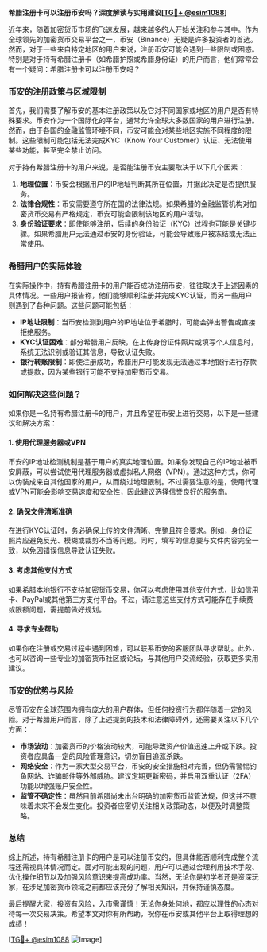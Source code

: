 **希腊注册卡可以注册币安吗？深度解读与实用建议[[TG💪+ @esim1088](https://t.me/s/esim1088)]**

近年来，随着加密货币市场的飞速发展，越来越多的人开始关注和参与其中。作为全球领先的加密货币交易平台之一，币安（Binance）无疑是许多投资者的首选。然而，对于一些来自特定地区的用户来说，注册币安可能会遇到一些限制或困惑。特别是对于持有希腊注册卡（如希腊护照或希腊身份证）的用户而言，他们常常会有一个疑问：希腊注册卡可以注册币安吗？

### 币安的注册政策与区域限制

首先，我们需要了解币安的基本注册政策以及它对不同国家或地区的用户是否有特殊要求。币安作为一个国际化的平台，通常允许全球大多数国家的用户进行注册。然而，由于各国的金融监管环境不同，币安可能会对某些地区实施不同程度的限制。这些限制可能包括无法完成KYC（Know Your Customer）认证、无法使用某些功能，甚至完全禁止访问。

对于持有希腊注册卡的用户来说，是否能注册币安主要取决于以下几个因素：

1. **地理位置**：币安会根据用户的IP地址判断其所在位置，并据此决定是否提供服务。
2. **法律合规性**：币安需要遵守所在国的法律法规。如果希腊的金融监管机构对加密货币交易有严格规定，币安可能会限制该地区的用户活动。
3. **身份验证要求**：即使能够注册，后续的身份验证（KYC）过程也可能是关键步骤。如果希腊用户无法通过币安的身份验证，可能会导致账户被冻结或无法正常使用。

### 希腊用户的实际体验

在实际操作中，持有希腊注册卡的用户能否成功注册币安，往往取决于上述因素的具体情况。一些用户报告称，他们能够顺利注册并完成KYC认证，而另一些用户则遇到了各种问题。这些问题可能包括：

- **IP地址限制**：当币安检测到用户的IP地址位于希腊时，可能会弹出警告或直接拒绝服务。
- **KYC认证困难**：部分希腊用户反映，在上传身份证件照片或填写个人信息时，系统无法识别或验证其信息，导致认证失败。
- **银行转账限制**：即使注册成功，希腊用户可能发现无法通过本地银行进行存款或提款，因为某些银行可能不支持加密货币交易。

### 如何解决这些问题？

如果你是一名持有希腊注册卡的用户，并且希望在币安上进行交易，以下是一些建议和解决方案：

#### 1. 使用代理服务器或VPN
币安的IP地址检测机制是基于用户的真实地理位置。如果你发现自己的IP地址被币安屏蔽，可以尝试使用代理服务器或虚拟私人网络（VPN）。通过这种方式，你可以伪装成来自其他国家的用户，从而绕过地理限制。不过需要注意的是，使用代理或VPN可能会影响交易速度和安全性，因此建议选择信誉良好的服务商。

#### 2. 确保文件清晰准确
在进行KYC认证时，务必确保上传的文件清晰、完整且符合要求。例如，身份证照片应避免反光、模糊或裁剪不当等问题。同时，填写的信息要与文件内容完全一致，以免因错误信息导致认证失败。

#### 3. 考虑其他支付方式
如果希腊本地银行不支持加密货币交易，你可以考虑使用其他支付方式，比如信用卡、PayPal或其他第三方支付平台。不过，请注意这些支付方式可能存在手续费或限额问题，需提前做好规划。

#### 4. 寻求专业帮助
如果你在注册或交易过程中遇到困难，可以联系币安的客服团队寻求帮助。此外，也可以咨询一些专业的加密货币社区或论坛，与其他用户交流经验，获取更多实用建议。

### 币安的优势与风险

尽管币安在全球范围内拥有庞大的用户群体，但任何投资行为都伴随着一定的风险。对于希腊用户而言，除了上述提到的技术和法律障碍外，还需要关注以下几个方面：

- **市场波动**：加密货币的价格波动较大，可能导致资产价值迅速上升或下跌。投资者应具备一定的风险管理意识，切勿盲目追涨杀跌。
- **网络安全**：作为一家大型交易平台，币安的安全措施相对完善，但仍需警惕钓鱼网站、诈骗邮件等外部威胁。建议定期更新密码，并启用双重认证（2FA）功能以增强账户安全性。
- **监管不确定性**：虽然目前希腊尚未出台明确的加密货币监管法规，但这并不意味着未来不会发生变化。投资者应密切关注相关政策动态，以便及时调整策略。

### 总结

综上所述，持有希腊注册卡的用户是可以注册币安的，但具体能否顺利完成整个流程还需视具体情况而定。面对可能出现的问题，用户可以通过合理利用技术手段、优化操作细节以及加强风险意识来提高成功率。当然，无论你是初学者还是资深玩家，在涉足加密货币领域之前都应该充分了解相关知识，并保持谨慎态度。

最后提醒大家，投资有风险，入市需谨慎！无论你身处何地，都应以理性的心态对待每一次交易决策。希望本文对你有所帮助，祝你在币安或其他平台上取得理想的成绩！

[[TG💪+ @esim1088](https://t.me/s/esim1088) ![Image](https://i.postimg.cc/4NQfJmqS/Snipaste-2025-05-13-00-14-12.png)]